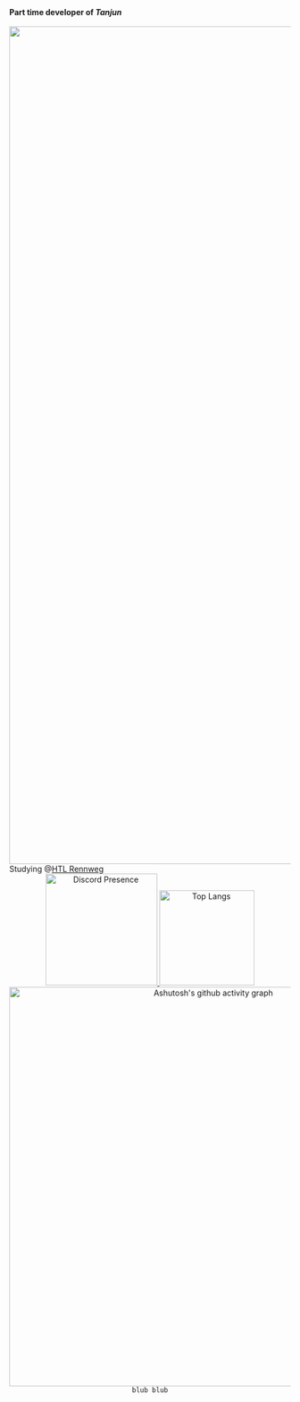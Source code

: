 <div>
     <span>
          <b>Part time developer of <i>Tanjun</i></b>
        </span>
    <div align="center">
        <br>
        <a href="https://docs.tanjun.bot" style="text-decoration: none; color: black;">
            <img src="https://cdn.discordapp.com/attachments/890276921668161546/1257090747027427418/344394887-a3fdde70-b402-4a9c-89f3-35083942837e.png?ex=6683247d&is=6681d2fd&hm=70d79201d5d2f7cfe1ffe4f89098aacda20b72e4711d8a018f82694e6dbb1c53&" alt="Tanjun Logo" width="1500">
        </a>
    </div>
    <div>
        Studying @<a href="https://www.htl.rennweg.at">HTL Rennweg</a>
    </div>
  <div align="center"; gap="50px">
    <a href="https://discord.com/users/7663503216383099581">
      <img src="https://lanyard.cnrad.dev/api/766350321638309958" alt="Discord Presence"  height="200">
    </a>
    <a href="https://github.com/anuraghazra/github-readme-stats">
      <img src="https://github-readme-stats.vercel.app/api/wakatime?username=aswa29&langs_count=8&size_weight=0.5&count_weight=0.5" alt="Top Langs" height="170">
    </a>
  </div>

  <div align="center">
    <a href="https://github.com/ashutosh00710/github-readme-activity-graph">
      <img src="https://github-readme-activity-graph.vercel.app/graph?username=aswa29&theme=react-dark" alt="Ashutosh's github activity graph" width="715">
    </a>
  </div>
  <div align="center">
      <code>blub blub</code>
  </div>
</div>
